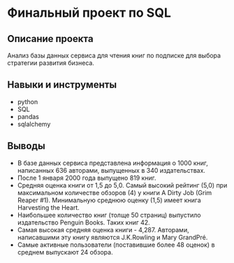 # Финальный проект по SQL
## Описание проекта
Анализ базы данных сервиса для чтения книг по подписке для выбора стратегии развития бизнеса.

## Навыки и инструменты
- python
- SQL
- pandas
- sqlalchemy
 
## Выводы
- В базе данных сервиса представлена информация о 1000 книг, написанных 636 авторами, выпущенных в 340 издательствах.
- После 1 января 2000 года выпущено 819 книг.
- Средняя оценка книги от 1,5 до 5,0. Самый высокий рейтинг (5,0) при максимальном количестве обзоров (4) у книги A Dirty Job (Grim Reaper #1). Минимальную среднюю оценку (1,5) имеет книга Harvesting the Heart.
- Наибольшее количество книг (толще 50 страниц) выпустило издательство Penguin Books. Таких книг 42.
- Самая высокая средняя оценка книги - 4,287. Авторами, написавшими эту книгу являются J.K.Rowling и Mary GrandPré.
- Самые активные пользователи (поставившие более 48 оценок) в среднем выпускают 24 обзора.

  
